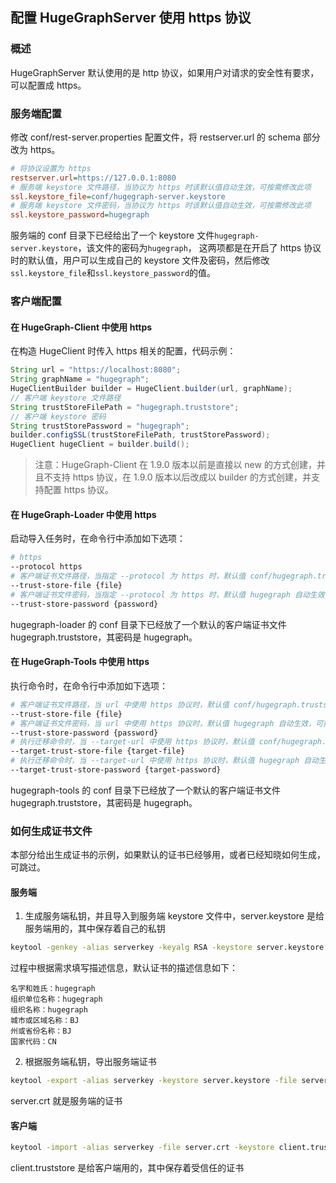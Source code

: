 ## 配置 HugeGraphServer 使用 https 协议

### 概述

HugeGraphServer 默认使用的是 http 协议，如果用户对请求的安全性有要求，可以配置成 https。

### 服务端配置

修改 conf/rest-server.properties 配置文件，将 restserver.url 的 schema 部分改为 https。

```ini
# 将协议设置为 https
restserver.url=https://127.0.0.1:8080
# 服务端 keystore 文件路径，当协议为 https 时该默认值自动生效，可按需修改此项
ssl.keystore_file=conf/hugegraph-server.keystore
# 服务端 keystore 文件密码，当协议为 https 时该默认值自动生效，可按需修改此项
ssl.keystore_password=hugegraph
```

服务端的 conf 目录下已经给出了一个 keystore 文件`hugegraph-server.keystore`，该文件的密码为`hugegraph`，
这两项都是在开启了 https 协议时的默认值，用户可以生成自己的 keystore 文件及密码，然后修改`ssl.keystore_file`和`ssl.keystore_password`的值。

### 客户端配置

#### 在 HugeGraph-Client 中使用 https

在构造 HugeClient 时传入 https 相关的配置，代码示例：

```java
String url = "https://localhost:8080";
String graphName = "hugegraph";
HugeClientBuilder builder = HugeClient.builder(url, graphName);
// 客户端 keystore 文件路径
String trustStoreFilePath = "hugegraph.truststore";
// 客户端 keystore 密码
String trustStorePassword = "hugegraph";
builder.configSSL(trustStoreFilePath, trustStorePassword);
HugeClient hugeClient = builder.build();
```

> 注意：HugeGraph-Client 在 1.9.0 版本以前是直接以 new 的方式创建，并且不支持 https 协议，在 1.9.0 版本以后改成以 builder 的方式创建，并支持配置 https 协议。

#### 在 HugeGraph-Loader 中使用 https

启动导入任务时，在命令行中添加如下选项：

```bash
# https
--protocol https
# 客户端证书文件路径，当指定 --protocol 为 https 时，默认值 conf/hugegraph.truststore 自动生效，可按需修改
--trust-store-file {file}
# 客户端证书文件密码，当指定 --protocol 为 https 时，默认值 hugegraph 自动生效，可按需修改
--trust-store-password {password}
```

hugegraph-loader 的 conf 目录下已经放了一个默认的客户端证书文件 hugegraph.truststore，其密码是 hugegraph。

#### 在 HugeGraph-Tools 中使用 https

执行命令时，在命令行中添加如下选项：

```bash
# 客户端证书文件路径，当 url 中使用 https 协议时，默认值 conf/hugegraph.truststore 自动生效，可按需修改
--trust-store-file {file}
# 客户端证书文件密码，当 url 中使用 https 协议时，默认值 hugegraph 自动生效，可按需修改
--trust-store-password {password}
# 执行迁移命令时，当 --target-url 中使用 https 协议时，默认值 conf/hugegraph.truststore 自动生效，可按需修改
--target-trust-store-file {target-file}
# 执行迁移命令时，当 --target-url 中使用 https 协议时，默认值 hugegraph 自动生效，可按需修改
--target-trust-store-password {target-password}
```

hugegraph-tools 的 conf 目录下已经放了一个默认的客户端证书文件 hugegraph.truststore，其密码是 hugegraph。

### 如何生成证书文件

本部分给出生成证书的示例，如果默认的证书已经够用，或者已经知晓如何生成，可跳过。

#### 服务端

1. ⽣成服务端私钥，并且导⼊到服务端 keystore ⽂件中，server.keystore 是给服务端⽤的，其中保存着⾃⼰的私钥

```bash
keytool -genkey -alias serverkey -keyalg RSA -keystore server.keystore
```

过程中根据需求填写描述信息，默认证书的描述信息如下：

```
名字和姓⽒：hugegraph
组织单位名称：hugegraph
组织名称：hugegraph
城市或区域名称：BJ
州或省份名称：BJ
国家代码：CN
```

2. 根据服务端私钥，导出服务端证书

```bash
keytool -export -alias serverkey -keystore server.keystore -file server.crt
```

server.crt 就是服务端的证书

#### 客户端

```bash
keytool -import -alias serverkey -file server.crt -keystore client.truststore
```

client.truststore 是给客户端⽤的，其中保存着受信任的证书
